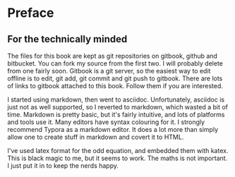 # Preface

## For the technically minded

The files for this book are kept as git repositories on gitbook, github and bitbucket. You can fork my source from the first two. I will probably delete from one fairly soon. Gitbook is a git server, so the easiest way to edit offline is to edit, git add, git commit and git push to gitbook. There are lots of links to gitbook attached to this book. Follow them if you are interested.

I started using markdown, then went to asciidoc. Unfortunately, asciidoc is just not as well supported, so I reverted to markdown, which wasted a bit of time. Markdown is pretty basic, but it's fairly intuitive, and lots of platforms and tools use it. Many editors have syntax colouring for it. I strongly recommend Typora as a markdown editor. It does a lot more than simply allow one to create stuff in markdown and covert it to HTML. 

I've used latex format for the odd equation, and embedded them with katex. This is black magic to me, but it seems to work. The maths is not important. I just put it in to keep the nerds happy.



